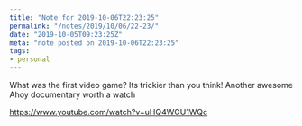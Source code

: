 ```yaml
---
title: "Note for 2019-10-06T22:23:25"
permalink: "/notes/2019/10/06/22-23/"
date: "2019-10-05T09:23:25Z"
meta: "note posted on 2019-10-06T22:23:25"
tags:
- personal
---
```

What was the first video game?
Its trickier than you think!
Another awesome Ahoy documentary worth a watch

https://www.youtube.com/watch?v=uHQ4WCU1WQc
